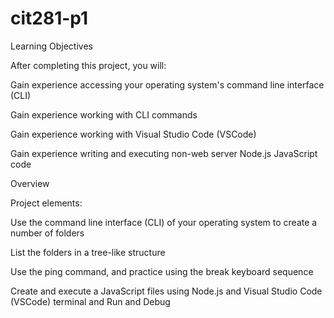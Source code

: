 # cit281-p1

Learning Objectives

After completing this project, you will:

Gain experience accessing your operating system's command line interface (CLI)

Gain experience working with CLI commands

Gain experience working with Visual Studio Code (VSCode)

Gain experience writing and executing non-web server Node.js JavaScript code



Overview

Project elements:

Use the command line interface (CLI) of your operating system to create a number of folders

List the folders in a tree-like structure

Use the ping command, and practice using the break keyboard sequence

Create and execute a JavaScript files using Node.js and Visual Studio Code (VSCode) terminal and Run and Debug
